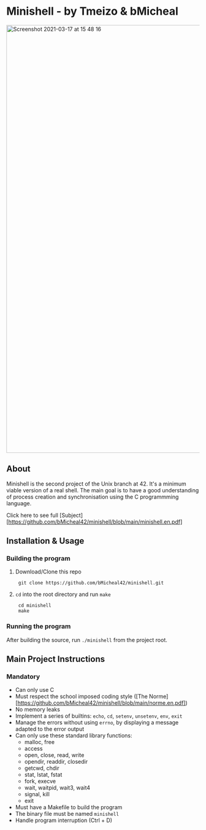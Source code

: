# Minishell - by Tmeizo & bMicheal

<img width="1115" alt="Screenshot 2021-03-17 at 15 48 16" src="https://user-images.githubusercontent.com/73602657/111475658-6066bd00-873e-11eb-9c8c-e5cc834f21c9.png">

## About

Minishell is the second project of the Unix branch at 42.
It's a minimum viable version of a real shell.
The main goal is to have a good understanding of process creation and
synchronisation using the C programmming language.

Click here to see full [Subject][https://github.com/bMicheal42/minishell/blob/main/minishell.en.pdf]

## Installation & Usage

### Building the program

1. Download/Clone this repo

        git clone https://github.com/bMicheal42/minishell.git
2. `cd` into the root directory and run `make`

        cd minishell
        make

### Running the program

After building the source, run `./minishell` from the project root.

## Main Project Instructions

### Mandatory

- Can only use C
- Must respect the school imposed coding style ([The Norme][https://github.com/bMicheal42/minishell/blob/main/norme.en.pdf])
- No memory leaks
- Implement a series of builtins: `echo`, `cd`, `setenv`, `unsetenv`, `env`, `exit`
- Manage the errors without using `errno`, by displaying a message adapted
to the error output
- Can only use these standard library functions:
    - malloc, free
    - access
    - open, close, read, write
    - opendir, readdir, closedir
    - getcwd, chdir
    - stat, lstat, fstat
    - fork, execve
    - wait, waitpid, wait3, wait4
    - signal, kill
    - exit
- Must have a Makefile to build the program
- The binary file must be named `minishell`
- Handle program interruption (Ctrl + D)

